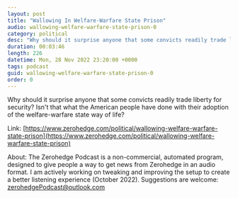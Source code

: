 ```yaml
---
layout: post
title: "Wallowing In Welfare-Warfare State Prison"
audio: wallowing-welfare-warfare-state-prison-0
category: political
desc: "Why should it surprise anyone that some convicts readily trade liberty for security? Isn't that what the American people have done with their adoption of the welfare-warfare state way of life?"
duration: 00:03:46
length: 226
datetime: Mon, 28 Nov 2022 23:20:00 +0000
tags: podcast
guid: wallowing-welfare-warfare-state-prison-0
order: 0
---
```

Why should it surprise anyone that some convicts readily trade liberty for security? Isn't that what the American people have done with their adoption of the welfare-warfare state way of life?

Link: [https://www.zerohedge.com/political/wallowing-welfare-warfare-state-prison](https://www.zerohedge.com/political/wallowing-welfare-warfare-state-prison)

About: The Zerohedge Podcast is a non-commercial, automated program, designed to give people a way to get news from Zerohedge in an audio format.  I am actively working on tweaking and improving the setup to create a better listening experience (October 2022).  Suggestions are welcome: [zerohedgePodcast@outlook.com](mailto:zerohedgePodcast@outlook.com)